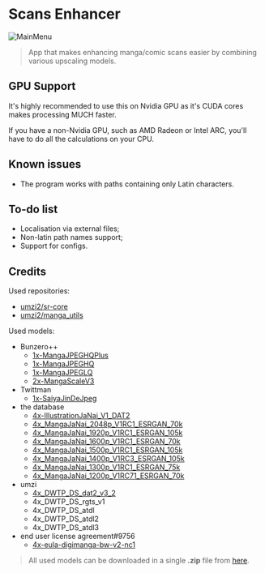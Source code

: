 # Scans Enhanсer
![MainMenu](https://imgdb.net/storage/uploads/5830a13e53fd848eb21b9425a152716e3818e497d8bbb68467532f5fb92f897c.png)
>App that makes enhancing manga/comic scans easier by combining various upscaling models.
## GPU Support
It's highly recommended to use this on Nvidia GPU as it's CUDA cores makes processing MUCH faster.

If you have a non-Nvidia GPU, such as AMD Radeon or Intel ARC, you'll have to do all the calculations on your CPU.
## Known issues
* The program works with paths containing only Latin characters.
## To-do list
* Localisation via external files;
* Non-latin path names support;
* Support for configs.
## Credits
Used repositories:
* [umzi2/sr-core](https://github.com/umzi2/sr-core)
* [umzi2/manga_utils](https://github.com/umzi2/manga_utils)

Used models:
* Bunzero++
  * [1x-MangaJPEGHQPlus](https://openmodeldb.info/models/1x-MangaJPEGHQPlus)
  * [1x-MangaJPEGHQ](https://openmodeldb.info/models/1x-MangaJPEGHQ)
  * [1x-MangaJPEGLQ](https://openmodeldb.info/models/1x-MangaJPEGLQ)
  * [2x-MangaScaleV3](https://openmodeldb.info/models/2x-MangaScaleV3)
* Twittman
  * [1x-SaiyaJinDeJpeg](https://openmodeldb.info/models/1x-SaiyaJin-DeJpeg)
* the database
  * [4x-IllustrationJaNai_V1_DAT2](https://openmodeldb.info/models/4x-IllustrationJaNai-V1-DAT2)
  * [4x_MangaJaNai_2048p_V1RC1_ESRGAN_70k](https://github.com/the-database/MangaJaNai/releases/tag/1.0.0)
  * [4x_MangaJaNai_1920p_V1RC1_ESRGAN_105k](https://github.com/the-database/MangaJaNai/releases/tag/1.0.0)
  * [4x_MangaJaNai_1600p_V1RC1_ESRGAN_70k](https://github.com/the-database/MangaJaNai/releases/tag/1.0.0)
  * [4x_MangaJaNai_1500p_V1RC1_ESRGAN_105k](https://github.com/the-database/MangaJaNai/releases/tag/1.0.0)
  * [4x_MangaJaNai_1400p_V1RC3_ESRGAN_105k](https://github.com/the-database/MangaJaNai/releases/tag/1.0.0)
  * [4x_MangaJaNai_1300p_V1RC1_ESRGAN_75k](https://github.com/the-database/MangaJaNai/releases/tag/1.0.0)
  * [4x_MangaJaNai_1200p_V1RC71_ESRGAN_70k](https://github.com/the-database/MangaJaNai/releases/tag/1.0.0)
* umzi
  * [4x_DWTP_DS_dat2_v3_2](https://openmodeldb.info/models/4x-DWTP-DS-dat2-v3-2)
  * 4x_DWTP_DS_rgts_v1
  * 4x_DWTP_DS_atdl
  * 4x_DWTP_DS_atdl2
  * 4x_DWTP_DS_atdl3
* end user license agreement#9756
  * [4x-eula-digimanga-bw-v2-nc1](https://openmodeldb.info/models/4x-eula-digimanga-bw-v2-nc1)
  
>All used models can be downloaded in a single **.zip** file from [here](https://drive.google.com/file/d/1JHkPYDXUDaUeFDwv4cyJNyh_E04Orivv/view?usp=sharing).

